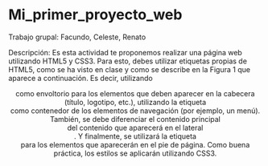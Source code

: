 # Mi_primer_proyecto_web
Trabajo grupal: Facundo, Celeste, Renato

Descripción:
Es esta actividad te proponemos realizar una página web utilizando HTML5 y CSS3. Para esto, debes utilizar etiquetas propias de HTML5, como se ha visto en clase y como se describe en la Figura 1 que aparece a continuación. Es decir, utilizando <header> como envoltorio para los elementos que deben aparecer en la cabecera (título, logotipo, etc.), utilizando la etiqueta <nav> como contenedor de los elementos de navegación (por ejemplo, un menú). También, se debe diferenciar el contenido principal <main> del contenido que aparecerá en el lateral <aside>. Y finalmente, se utilizará la etiqueta <footer> para los elementos que aparecerán en el pie de página. Como buena práctica, los estilos se aplicarán utilizando CSS3.
